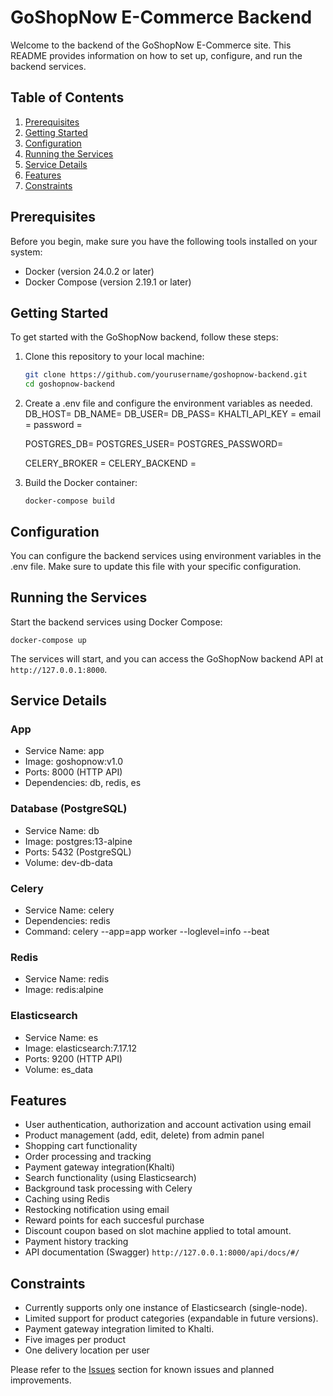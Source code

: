 # GoShopNow E-Commerce Backend

Welcome to the backend of the GoShopNow E-Commerce site. This README provides information on how to set up, configure, and run the backend services.

## Table of Contents

1. [Prerequisites](#prerequisites)
2. [Getting Started](#getting-started)
3. [Configuration](#configuration)
4. [Running the Services](#running-the-services)
5. [Service Details](#service-details)
6. [Features](#features)
7. [Constraints](#constraints)

## Prerequisites

Before you begin, make sure you have the following tools installed on your system:

- Docker (version 24.0.2 or later)
- Docker Compose (version 2.19.1 or later)

## Getting Started

To get started with the GoShopNow backend, follow these steps:

1. Clone this repository to your local machine:

   ```bash
   git clone https://github.com/yourusername/goshopnow-backend.git
   cd goshopnow-backend
   ```

2. Create a .env file and configure the environment variables as needed.
    DB_HOST=
    DB_NAME=
    DB_USER=
    DB_PASS=
    KHALTI_API_KEY = 
    email = 
    password = 

    POSTGRES_DB=
    POSTGRES_USER=
    POSTGRES_PASSWORD=

    CELERY_BROKER = 
    CELERY_BACKEND =

3. Build the Docker container:
    ```
    docker-compose build
    ```

## Configuration
You can configure the backend services using environment variables in the .env file. Make sure to update this file with your specific configuration.

## Running the Services
Start the backend services using Docker Compose:
```
docker-compose up
```
The services will start, and you can access the GoShopNow backend API at `http://127.0.0.1:8000`.

## Service Details

### App
* Service Name: app
* Image: goshopnow:v1.0
* Ports: 8000 (HTTP API)
* Dependencies: db, redis, es

### Database (PostgreSQL)
* Service Name: db
* Image: postgres:13-alpine
* Ports: 5432 (PostgreSQL)
* Volume: dev-db-data

### Celery
* Service Name: celery
* Dependencies: redis
* Command: celery --app=app worker --loglevel=info --beat

### Redis
* Service Name: redis
* Image: redis:alpine

### Elasticsearch
* Service Name: es
* Image: elasticsearch:7.17.12
* Ports: 9200 (HTTP API)
* Volume: es_data

## Features
- User authentication, authorization and account activation using email
- Product management (add, edit, delete) from admin panel
- Shopping cart functionality
- Order processing and tracking
- Payment gateway integration(Khalti)
- Search functionality (using Elasticsearch)
- Background task processing with Celery
- Caching using Redis
- Restocking notification using email
- Reward points for each succesful purchase
- Discount coupon based on slot machine applied to total amount.
- Payment history tracking
- API documentation (Swagger) `http://127.0.0.1:8000/api/docs/#/`

## Constraints
- Currently supports only one instance of Elasticsearch (single-node).
- Limited support for product categories (expandable in future versions).
- Payment gateway integration limited to Khalti.
- Five images per product
- One delivery location per user

Please refer to the [Issues](https://github.com/SagunDevkota/GoShopNow/issues) section for known issues and planned improvements.

